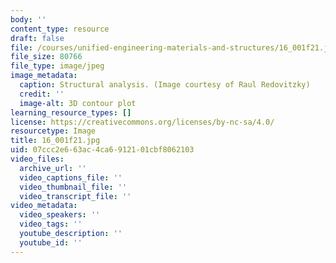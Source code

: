 ```yaml
---
body: ''
content_type: resource
draft: false
file: /courses/unified-engineering-materials-and-structures/16_001f21.jpg
file_size: 80766
file_type: image/jpeg
image_metadata:
  caption: Structural analysis. (Image courtesy of Raul Redovitzky)
  credit: ''
  image-alt: 3D contour plot
learning_resource_types: []
license: https://creativecommons.org/licenses/by-nc-sa/4.0/
resourcetype: Image
title: 16_001f21.jpg
uid: 07ccc2e6-63ac-4ca6-9121-01cbf8062103
video_files:
  archive_url: ''
  video_captions_file: ''
  video_thumbnail_file: ''
  video_transcript_file: ''
video_metadata:
  video_speakers: ''
  video_tags: ''
  youtube_description: ''
  youtube_id: ''
---
```

